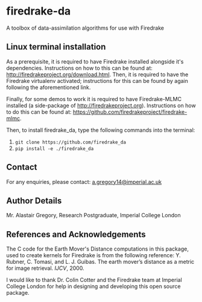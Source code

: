 # firedrake-da
A toolbox of data-assimilation algorithms for use with Firedrake

## Linux terminal installation
As a prerequisite, it is required to have Firedrake installed alongside it's dependencies. Instructions on how to this can be found at: http://firedrakeproject.org/download.html. Then, it is required to have the Firedrake virtualenv activated; instructions for this can be found by again following the aforementioned link.

Finally, for some demos to work it is required to have Firedrake-MLMC installed (a side-package of http://firedrakeproject.org). Instructions on how to do this can be found at: https://github.com/firedrakeproject/firedrake-mlmc.

Then, to install firedrake_da, type the following commands into the terminal:

1. `git clone https://github.com/firedrake_da `
2. `pip install -e ./firedrake_da`

## Contact
For any enquiries, please contact: a.gregory14@imperial.ac.uk

## Author Details
Mr. Alastair Gregory, Research Postgraduate, Imperial College London

## References and Acknowledgements
The C code for the Earth Mover's Distance computations in this package, used to create kernels for Firedrake is from the following reference:
Y. Rubner, C. Tomasi, and L. J. Guibas. The earth mover’s distance as a metric for image retrieval. _IJCV_, 2000.

I would like to thank Dr. Colin Cotter and the Firedrake team at Imperial College London for help in designing and developing this open source package.

